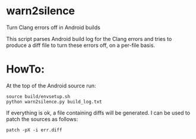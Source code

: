 # warn2silence
Turn Clang errors off in Android builds

This script parses Android build log for the Clang errors and tries to produce a diff file to turn these errors off, on a per-file basis.

# HowTo:

At the top of the Android source run:

```
source build/envsetup.sh
python warn2silence.py build_log.txt
```

If everything is ok, a file containing diffs will be generated. I can be used to patch the sources as follows:

```
patch -pX -i err.diff
```
